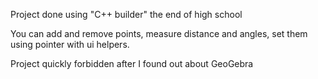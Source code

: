 Project done using "C++ builder" the end of high school

You can add and remove points, measure distance and angles, set them using pointer with ui helpers.

Project quickly forbidden after I found out about GeoGebra